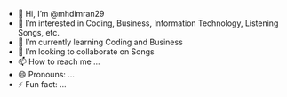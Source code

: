 - 👋 Hi, I’m @mhdimran29
- 👀 I’m interested in Coding, Business, Information Technology, Listening Songs, etc.
- 🌱 I’m currently learning Coding and Business 
- 💞️ I’m looking to collaborate on Songs
- 📫 How to reach me ...
- 😄 Pronouns: ...
- ⚡ Fun fact: ...

<!---
mhdimran29/mhdimran29 is a ✨ special ✨ repository because its `README.md` (this file) appears on your GitHub profile.
You can click the Preview link to take a look at your changes.
--->
